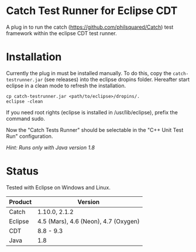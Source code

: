 Catch Test Runner for Eclipse CDT
=================================
A plug in to run the catch (https://github.com/philsquared/Catch) test framework within the eclipse CDT test runner.

Installation
============
Currently the plug in must be installed manually. To do this, copy the `catch-testrunner.jar` (see releases) into the eclipse dropins folder. Hereafter start eclipse in a clean mode to refresh the installation.

```
cp catch-testrunner.jar <path/to/eclipse>/dropins/.
eclipse -clean
```
If you need root rights (eclipse is installed in /usr/lib/eclipse), prefix the command sudo.

Now the "Catch Tests Runner" should be selectable in the "C++ Unit Test Run" configuration.

*Hint: Runs only with Java version 1.8*


Status
======
Tested with Eclipse on Windows and Linux.

|Product | Version   |
|--------|-----------|
|Catch   | 1.10.0, 2.1.2 |
|Eclipse | 4.5 (Mars), 4.6 (Neon), 4.7 (Oxygen)|
|CDT     | 8.8 - 9.3 |
|Java    | 1.8       |
